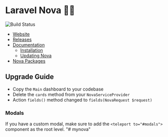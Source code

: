 # Laravel Nova 👩‍🚀

![Build Status](https://app.chipperci.com/projects/8d0bc3d0-073f-4bfd-83f3-4a9879a9aaab/status/master)

- [Website](https://nova.laravel.com)
- [Releases](https://nova.laravel.com/releases)
- [Documentation](https://nova.laravel.com/docs)
  - [Installation](https://nova.laravel.com/docs/3.0/installation.html)
  - [Updating Nova](https://nova.laravel.com/docs/3.0/installation.html#updating-nova)
- [Nova Packages](https://novapackages.com)

## Upgrade Guide

- Copy the `Main` dashboard to your codebase
- Delete the `cards` method from your `NovaServiceProvider`
- Action `fields()` method changed to `fields(NovaRequest $request)`

### Modals

If you have a custom modal, make sure to add the `<teleport to="#modals">` component as the root level.
"# mynova" 
